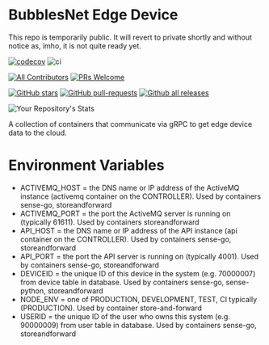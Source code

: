 # BubblesNet Edge Device

This repo is temporarily public. It will revert to private shortly and without notice as, imho, it is not quite ready yet.

[![codecov](https://codecov.io/gh/bubblesnet/edge-device/branch/develop/graph/badge.svg?token=4ETBIJSIKZ)](https://codecov.io/gh/bubblesnet/edge-device)
![ci](https://github.com/bubblesnet/edge-device/workflows/BubblesNetCI/badge.svg)

[![All Contributors](https://img.shields.io/badge/all_contributors-1-orange.svg?style=flat-square)](#contributors-)
[![PRs Welcome](https://img.shields.io/badge/PRs-welcome-brightgreen.svg?style=flat-square)](http://makeapullrequest.com)

[![GitHub stars](https://img.shields.io/github/stars/bubblesnet/edge-device.svg?style=social&label=Star&maxAge=2592000)](https://GitHub.com/bubblesnet/edge-device/)
[![GitHub pull-requests](https://img.shields.io/github/issues-pr/bubblesnet/edge-device.svg)](https://GitHub.com/bubblesnet/edge-device/pull/)
[![Github all releases](https://img.shields.io/github/downloads/bubblesnet/edge-device/total.svg)](https://GitHub.com/bubblesnet/edge-device/releases/)

![Your Repository's Stats](https://github-readme-stats.vercel.app/api?username=bubblesnet&show_icons=true)

A collection of containers that communicate via gRPC to get edge device data to the cloud.

# Environment Variables
* ACTIVEMQ_HOST = the DNS name or IP address of the ActiveMQ instance (activemq container on the CONTROLLER). Used by containers sense-go, storeandforward
* ACTIVEMQ_PORT = the port the ActiveMQ server is running on (typically 61611). Used by containers storeandforward
* API_HOST = the DNS name or IP address of the API instance (api container on the CONTROLLER). Used by containers sense-go, storeandforward
* API_PORT = the port the API server is running on (typically 4001). Used by containers sense-go, storeandforward
* DEVICEID = the unique ID of this device in the system (e.g. 70000007) from device table in database. Used by containers sense-go, sense-python, storeandforward
* NODE_ENV = one of PRODUCTION, DEVELOPMENT, TEST, CI typically (PRODUCTION).  Used by container store-and-forward
* USERID = the unique ID of the user who owns this system (e.g. 90000009) from user table in database. Used by containers sense-go, storeandforward
